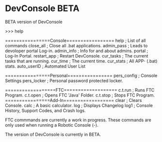 # DevConsole BETA
BETA version of DevConsole

<Custom-Input Commands>
  >>> help
  
  ================Console=================
 help ; List of all commands
 close_all ; Close all .bat applications.
 admin_pass ; Leads to devoloper portal Log-in.
 admin_info ; Info for and about admins.
 portal ; Log-In Portal.
 restart_app ; Restart DevConsole.
 cur_tasks ; The current tasks that are running.
 cur_time ; The current time.
 cur_stats ; All APP- (.bat) stats.
 auto_userID ; Automated User List
 
 ================Personal================
 pers_config ; Console Settings
 pers_locker ; Personal password protected locker. 
  
 ==================FTC===================
 c.t.run ; Runs FTC Program.
 c.t.open ; Opens FTC 'Java' Folder.
 c.t.stop ; Stops FTC Program.
 ================Add-In==================
 clear ; Clears Console.
 calc ; A basic calculator.
 log ; Displays Changelog
 log1 ; Console History, Support Codes, and Crash logs.

<FTC-Commands>
 FTC commmands are currently a work in progress. These commands are only used when running a Robotic Console (-).
  
  


















The version of DevConsole is currently in BETA. 


